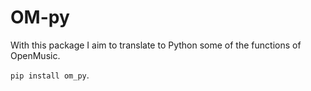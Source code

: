 # OM-py 

With this package I aim to translate to Python some of the functions of OpenMusic.

`pip install om_py`.



